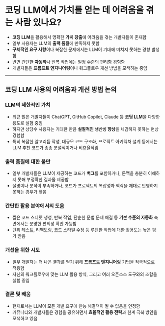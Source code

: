 # 코딩 LLM에서 가치를 얻는 데 어려움을 겪는 사람 있나요?


* **코딩 LLM**을 활용해서 명확한 **가치 창출**에 어려움을 겪는 개발자들이 존재함
* 일부 사용자는 LLM의 **출력 품질**에 만족하지 못함
* **구체적인 요구 사항**이나 복잡한 문제에서는 LLM이 기대에 미치지 못하는 경향 발생함
* 반면 간단한 **자동화**나 반복 작업에는 일정 수준의 편리함 경험함
* 개발자들은 **프롬프트 엔지니어링**이나 워크플로우 개선 방법을 모색하는 중임

---

코딩 LLM 사용의 어려움과 개선 방법 논의
------------------------

### LLM의 제한적인 가치

* 최근 많은 개발자들이 ChatGPT, GitHub Copilot, Claude 등 **코딩 LLM**을 다양한 용도로 실험 중임
* 하지만 상당수 사용자는 기대한 만큼 **실질적인 생산성 향상**을 체감하지 못하는 현상 경험함
* 특히 복잡한 알고리듬 작성, 대규모 코드 구조화, 프로젝트 아키텍처 설계 등에서는 LLM 추천 코드가 종종 분절적이거나 비효율적임

### 출력 품질에 대한 불만

* 일부 개발자들은 LLM이 제공하는 코드가 **버그**를 포함하거나, 문맥을 충분히 이해하지 못해 부정확한 결과물 제공함
* 설명이나 분석이 부족하거나, 코드가 프로젝트의 복잡성과 맥락을 제대로 반영하지 못하는 경우가 잦음

### 간단한 활용 분야에서의 도움

* 짧은 코드 스니펫 생성, 반복 작업, 단순한 문법 문제 해결 등 **기본 수준의 자동화** 측면에서는 분명한 편의성 확인 가능함
* 단위 테스트, 리팩토링, 코드 스타일 수정 등 루틴한 작업에 대한 활용도는 높은 평가 받음

### 개선을 위한 시도

* 일부 개발자는 더 나은 결과를 얻기 위해 **프롬프트 엔지니어링** 기법을 적극적으로 적용함
* 자신의 워크플로우에 맞는 LLM 활용 방식, 그리고 여러 오픈소스 도구와의 조합을 실험 중임

### 결론 및 배움

* 현재로서는 LLM이 모든 개발 요구에 만능 해결책이 될 수 없음을 인정함
* 커뮤니티와 개발자들은 경험을 공유하면서 **효율적인 활용 전략**과 한계 극복 방안을 모색하고 있음
